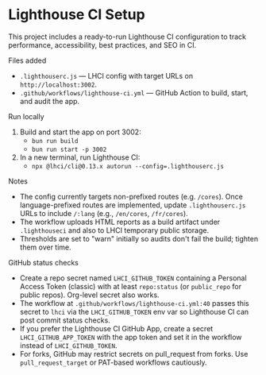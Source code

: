 # Lighthouse CI Setup

This project includes a ready-to-run Lighthouse CI configuration to track performance, accessibility, best practices, and SEO in CI.

Files added
- `.lighthouserc.js` — LHCI config with target URLs on `http://localhost:3002`.
- `.github/workflows/lighthouse-ci.yml` — GitHub Action to build, start, and audit the app.

Run locally
1. Build and start the app on port 3002:
   - `bun run build`
   - `bun run start -p 3002`
2. In a new terminal, run Lighthouse CI:
   - `npx @lhci/cli@0.13.x autorun --config=.lighthouserc.js`

Notes
- The config currently targets non-prefixed routes (e.g. `/cores`). Once language-prefixed routes are implemented, update `.lighthouserc.js` URLs to include `/:lang` (e.g., `/en/cores`, `/fr/cores`).
- The workflow uploads HTML reports as a build artifact under `.lighthouseci` and also to LHCI temporary public storage.
- Thresholds are set to "warn" initially so audits don't fail the build; tighten them over time.

GitHub status checks
- Create a repo secret named `LHCI_GITHUB_TOKEN` containing a Personal Access Token (classic) with at least `repo:status` (or `public_repo` for public repos). Org-level secret also works.
- The workflow at `.github/workflows/lighthouse-ci.yml:40` passes this secret to `lhci` via the `LHCI_GITHUB_TOKEN` env var so Lighthouse CI can post commit status checks.
- If you prefer the Lighthouse CI GitHub App, create a secret `LHCI_GITHUB_APP_TOKEN` with the app token and set it in the workflow instead of `LHCI_GITHUB_TOKEN`.
- For forks, GitHub may restrict secrets on pull_request from forks. Use `pull_request_target` or PAT-based workflows cautiously.
